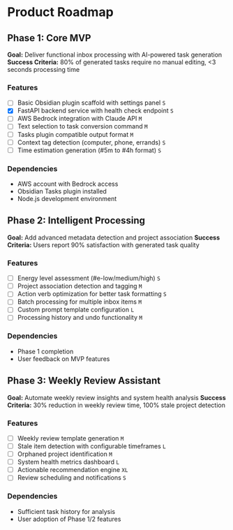# Product Roadmap

## Phase 1: Core MVP

**Goal:** Deliver functional inbox processing with AI-powered task generation
**Success Criteria:** 80% of generated tasks require no manual editing, <3 seconds processing time

### Features

- [ ] Basic Obsidian plugin scaffold with settings panel `S`
- [x] FastAPI backend service with health check endpoint `S`
- [ ] AWS Bedrock integration with Claude API `M`
- [ ] Text selection to task conversion command `M`
- [ ] Tasks plugin compatible output format `M`
- [ ] Context tag detection (computer, phone, errands) `S`
- [ ] Time estimation generation (#5m to #4h format) `S`

### Dependencies

- AWS account with Bedrock access
- Obsidian Tasks plugin installed
- Node.js development environment

## Phase 2: Intelligent Processing

**Goal:** Add advanced metadata detection and project association
**Success Criteria:** Users report 90% satisfaction with generated task quality

### Features

- [ ] Energy level assessment (#e-low/medium/high) `S`
- [ ] Project association detection and tagging `M`
- [ ] Action verb optimization for better task formatting `S`
- [ ] Batch processing for multiple inbox items `M`
- [ ] Custom prompt template configuration `L`
- [ ] Processing history and undo functionality `M`

### Dependencies

- Phase 1 completion
- User feedback on MVP features

## Phase 3: Weekly Review Assistant

**Goal:** Automate weekly review insights and system health analysis
**Success Criteria:** 30% reduction in weekly review time, 100% stale project detection

### Features

- [ ] Weekly review template generation `M`
- [ ] Stale item detection with configurable timeframes `L`
- [ ] Orphaned project identification `M`
- [ ] System health metrics dashboard `L`
- [ ] Actionable recommendation engine `XL`
- [ ] Review scheduling and notifications `S`

### Dependencies

- Sufficient task history for analysis
- User adoption of Phase 1/2 features